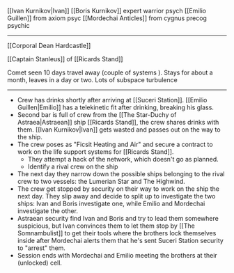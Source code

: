 [[Ivan Kurnikov|Ivan]]
[[Boris Kurnikov]] expert warrior psych
[[Emilio Guillen]] from axiom psyc
[[Mordechai Anticles]] from cygnus precog psychic

---

[[Corporal Dean Hardcastle]]

[[Captain Stanleus]] of [[Ricards Stand]]

Comet seen 10 days travel away (couple of systems ). Stays for about a month, leaves in a day or two. Lots of subspace turbulence 

---

- Crew has drinks shortly after arriving at [[Suceri Station]]. [[Emilio Guillen|Emilio]] has a telekinetic fit after drinking, breaking his glass.
- Second bar is full of crew from the [[The Star-Duchy of Astraea|Astraean]] ship [[Ricards Stand]], the crew shares drinks with them. [[Ivan Kurnikov|Ivan]] gets wasted and passes out on the way to the ship.
- The crew poses as "Ficsit Heating and Air" and secure a contract to work on the life support systems for [[Ricards Stand]].
	- They attempt a hack of the network, which doesn't go as planned. 
	- Identify a rival crew on the ship
- The next day they narrow down the possible ships belonging to the rival crew to two vessels: the Lumerian Star and The Highwind.
- The crew get stopped by security on their way to work on the ship the next day. They slip away and decide to split up to investigate the two ships: Ivan and Boris investigate one, while Emilio and Mordechai investigate the other. 
- Astraean security find Ivan and Boris and try to lead them somewhere suspicious, but Ivan convinces them to let them stop by [[The Somnambulist]] to get their tools where the brothers lock themselves inside after Mordechai alerts them that he's sent Suceri Station security to "arrest" them.
- Session ends with Mordechai and Emilio meeting the brothers at their (unlocked) cell. 